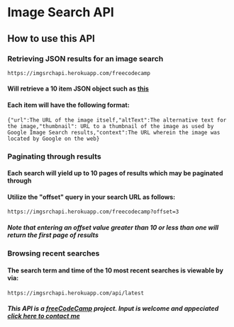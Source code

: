 <link rel="stylesheet" href="https://maxcdn.bootstrapcdn.com/bootstrap/3.3.6/css/bootstrap.min.css"/> 
<div class="text-center fluid-container">

# Image Search API

## How to use this API

### Retrieving JSON results for an image search

`https://imgsrchapi.herokuapp.com/freecodecamp`

#### Will retrieve a 10 item JSON object such as [this](https://imgsrchapi.herokuapp.com/freecodecamp)

#### Each item will have the following format:

`{"url":The URL of the image itself,"altText":The alternative text for the image,"thumbnail": URL to a thumbnail of the image as used by Google Image Search results,"context":The URL wherein the image was located by Google on the web}`  

### Paginating through results

#### Each search will yield up to 10 pages of results which may be paginated through

#### Utilize the "offset" query in your search URL as follows:

`https://imgsrchapi.herokuapp.com/freecodecamp?offset=3`

##### Note that entering an offset value greater than 10 or less than one will return the first page of results

### Browsing recent searches

#### The search term and time of the 10 most recent searches is viewable by via:

`https://imgsrchapi.herokuapp.com/api/latest`  

##### This API is a [freeCodeCamp](https://freecodecamp.com) project. Input is welcome and appeciated [click here to contact me](mailto:shojukempo@gmail.com)

</div>